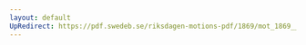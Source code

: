 ```yaml
---
layout: default
UpRedirect: https://pdf.swedeb.se/riksdagen-motions-pdf/1869/mot_1869__ak__00190/mot_1869__ak__00190_001.pdf
---
```

